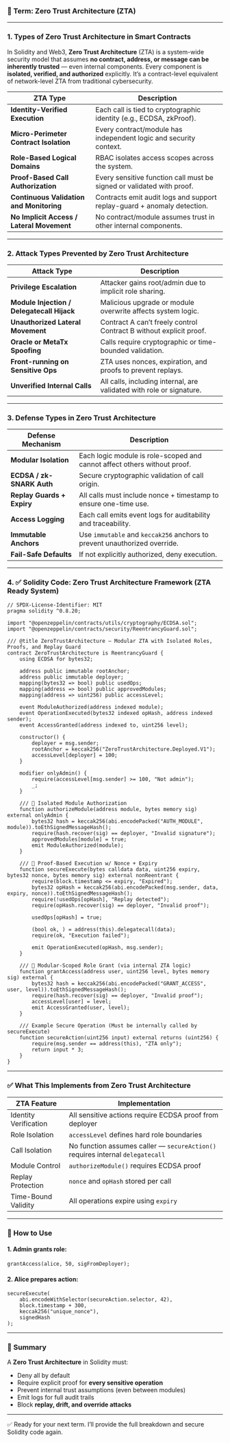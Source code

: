 ### 🔐 Term: **Zero Trust Architecture (ZTA)**

---

### 1. **Types of Zero Trust Architecture in Smart Contracts**

In Solidity and Web3, **Zero Trust Architecture** (ZTA) is a system-wide security model that assumes **no contract, address, or message can be inherently trusted** — even internal components. Every component is **isolated, verified, and authorized** explicitly. It’s a contract-level equivalent of network-level ZTA from traditional cybersecurity.

| ZTA Type                                  | Description                                                             |
| ----------------------------------------- | ----------------------------------------------------------------------- |
| **Identity-Verified Execution**           | Each call is tied to cryptographic identity (e.g., ECDSA, zkProof).     |
| **Micro-Perimeter Contract Isolation**    | Every contract/module has independent logic and security context.       |
| **Role-Based Logical Domains**            | RBAC isolates access scopes across the system.                          |
| **Proof-Based Call Authorization**        | Every sensitive function call must be signed or validated with proof.   |
| **Continuous Validation and Monitoring**  | Contracts emit audit logs and support replay-guard + anomaly detection. |
| **No Implicit Access / Lateral Movement** | No contract/module assumes trust in other internal components.          |

---

### 2. **Attack Types Prevented by Zero Trust Architecture**

| Attack Type                                | Description                                                          |
| ------------------------------------------ | -------------------------------------------------------------------- |
| **Privilege Escalation**                   | Attacker gains root/admin due to implicit role sharing.              |
| **Module Injection / Delegatecall Hijack** | Malicious upgrade or module overwrite affects system logic.          |
| **Unauthorized Lateral Movement**          | Contract A can’t freely control Contract B without explicit proof.   |
| **Oracle or MetaTx Spoofing**              | Calls require cryptographic or time-bounded validation.              |
| **Front-running on Sensitive Ops**         | ZTA uses nonces, expiration, and proofs to prevent replays.          |
| **Unverified Internal Calls**              | All calls, including internal, are validated with role or signature. |

---

### 3. **Defense Types in Zero Trust Architecture**

| Defense Mechanism          | Description                                                               |
| -------------------------- | ------------------------------------------------------------------------- |
| **Modular Isolation**      | Each logic module is role-scoped and cannot affect others without proof.  |
| **ECDSA / zk-SNARK Auth**  | Secure cryptographic validation of call origin.                           |
| **Replay Guards + Expiry** | All calls must include nonce + timestamp to ensure one-time use.          |
| **Access Logging**         | Each call emits event logs for auditability and traceability.             |
| **Immutable Anchors**      | Use `immutable` and `keccak256` anchors to prevent unauthorized override. |
| **Fail-Safe Defaults**     | If not explicitly authorized, deny execution.                             |

---

### 4. ✅ Solidity Code: Zero Trust Architecture Framework (ZTA Ready System)

```solidity
// SPDX-License-Identifier: MIT
pragma solidity ^0.8.20;

import "@openzeppelin/contracts/utils/cryptography/ECDSA.sol";
import "@openzeppelin/contracts/security/ReentrancyGuard.sol";

/// @title ZeroTrustArchitecture — Modular ZTA with Isolated Roles, Proofs, and Replay Guard
contract ZeroTrustArchitecture is ReentrancyGuard {
    using ECDSA for bytes32;

    address public immutable rootAnchor;
    address public immutable deployer;
    mapping(bytes32 => bool) public usedOps;
    mapping(address => bool) public approvedModules;
    mapping(address => uint256) public accessLevel;

    event ModuleAuthorized(address indexed module);
    event OperationExecuted(bytes32 indexed opHash, address indexed sender);
    event AccessGranted(address indexed to, uint256 level);

    constructor() {
        deployer = msg.sender;
        rootAnchor = keccak256("ZeroTrustArchitecture.Deployed.V1");
        accessLevel[deployer] = 100;
    }

    modifier onlyAdmin() {
        require(accessLevel[msg.sender] >= 100, "Not admin");
        _;
    }

    /// 🔐 Isolated Module Authorization
    function authorizeModule(address module, bytes memory sig) external onlyAdmin {
        bytes32 hash = keccak256(abi.encodePacked("AUTH_MODULE", module)).toEthSignedMessageHash();
        require(hash.recover(sig) == deployer, "Invalid signature");
        approvedModules[module] = true;
        emit ModuleAuthorized(module);
    }

    /// 🔐 Proof-Based Execution w/ Nonce + Expiry
    function secureExecute(bytes calldata data, uint256 expiry, bytes32 nonce, bytes memory sig) external nonReentrant {
        require(block.timestamp <= expiry, "Expired");
        bytes32 opHash = keccak256(abi.encodePacked(msg.sender, data, expiry, nonce)).toEthSignedMessageHash();
        require(!usedOps[opHash], "Replay detected");
        require(opHash.recover(sig) == deployer, "Invalid proof");

        usedOps[opHash] = true;

        (bool ok, ) = address(this).delegatecall(data);
        require(ok, "Execution failed");

        emit OperationExecuted(opHash, msg.sender);
    }

    /// 🔐 Modular-Scoped Role Grant (via internal ZTA logic)
    function grantAccess(address user, uint256 level, bytes memory sig) external {
        bytes32 hash = keccak256(abi.encodePacked("GRANT_ACCESS", user, level)).toEthSignedMessageHash();
        require(hash.recover(sig) == deployer, "Invalid proof");
        accessLevel[user] = level;
        emit AccessGranted(user, level);
    }

    /// Example Secure Operation (Must be internally called by secureExecute)
    function secureAction(uint256 input) external returns (uint256) {
        require(msg.sender == address(this), "ZTA only");
        return input * 3;
    }
}
```

---

### ✅ What This Implements from Zero Trust Architecture

| ZTA Feature           | Implementation                                                                 |
| --------------------- | ------------------------------------------------------------------------------ |
| Identity Verification | All sensitive actions require ECDSA proof from deployer                        |
| Role Isolation        | `accessLevel` defines hard role boundaries                                     |
| Call Isolation        | No function assumes caller — `secureAction()` requires internal `delegatecall` |
| Module Control        | `authorizeModule()` requires ECDSA proof                                       |
| Replay Protection     | `nonce` and `opHash` stored per call                                           |
| Time-Bound Validity   | All operations expire using `expiry`                                           |

---

### 🔐 How to Use

#### 1. Admin grants role:

```solidity
grantAccess(alice, 50, sigFromDeployer);
```

#### 2. Alice prepares action:

```solidity
secureExecute(
    abi.encodeWithSelector(secureAction.selector, 42),
    block.timestamp + 300,
    keccak256("unique_nonce"),
    signedHash
);
```

---

### 🧠 Summary

A **Zero Trust Architecture** in Solidity must:

* Deny all by default
* Require explicit proof for **every sensitive operation**
* Prevent internal trust assumptions (even between modules)
* Emit logs for full audit trails
* Block **replay, drift, and override attacks**

---

✅ Ready for your next term. I’ll provide the full breakdown and secure Solidity code again.
